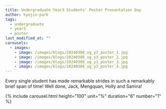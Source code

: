 ```yaml
---
title: Undergraduate Year3 Students' Poster Presentation Day
author: hyojin-park
tags:
  - undergraduate
  - year3
  - poster
last_modified_at: ""
carousels:
  - images: 
    - image: /images/blogs/20240308_ug_y3_poster_1.jpg
    - image: /images/blogs/20240308_ug_y3_poster_2.jpg
    - image: /images/blogs/20240308_ug_y3_poster_3.jpg
    - image: /images/blogs/20240308_ug_y3_poster_4.jpg
---
```

Every single student has made remarkable strides in such a remarkably brief span of time! <be>
Well done, Jack, Mengquan, Holly and Samira!

{% include carousel.html height="100" unit="%" duration="6" number="1" %}
